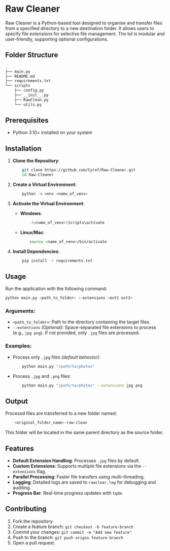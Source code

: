 # Raw Cleaner 
Raw Cleaner is a Python-based tool designed to organise and transfer files from a specified directory to a new destination folder. It allows users to specify file extensions for selective file management. The tol is modular and user-friendly, supporting optional configurations.

## Folder Structure 
```bash 
.
├── main.py
├── README.md
├── requirements.txt
└── scripts
    ├── config.py
    ├── __init__.py
    ├── RawClean.py
    └── utils.py
```

## Prerequisites 
- Python 3.10+ installed on your system 

## Installation 
1. **Clone the Repository**: 
    ```bash 
        git clone https://github.com/Cyrof/Raw-Cleaner.git
        cd Raw-Cleaner 
    ```

2. **Create a Virtual Environment**: 
    ``` bash
        python -m venv <name_of_venv>
    ```

3. **Activate the Virtual Environment**: 
    - **Windows**: 
        ```bash
            .\<name_of_venv>\Scripts\activate
        ```
    - **Linux/Mac**:
        ```bash 
            source <name_of_venv>/bin/activate
        ```

4. **Install Dependencies**:
    ```bash 
        pip install -r requirements.txt
    ```

## Usage 
Run the application with the following command: 
```bash 
python main.py <path_to_folder> --extensions <ext1 ext2> 
```
### Arguments: 
- `<path_to_folder>`: Path to the directory containing the target files. 
- `--extentions` _(Optional)_: Space-separated file extensions to process (e.g., `jpg png`). If not provided, only `.jpg` files are processed.

### Examples:
- Process only `.jpg` files _(default behavior)_: 
    ```bash 
        python main.py "/path/to/photos"
    ```
- Process `.jpg` and `.png` files: 
    ```bash 
        python main.py "/path/to/photos" --extensions jpg png
    ```

## Output 
Processd files are transferred to a new folder named: 
```bash 
    <original_folder_name>-raw-clean
```
This folder will be located in the same parent directory as the source folder. 

## Features 
- **Default Extension Handling**: Processes `.jpg` files by default. 
- **Custom Extensions**: Supports multiple file extensions via the `--extensions` flag. 
- **Parallel Processing**: Faster file transfers using multi-threading. 
- **Logging**: Detailed logs are saved to `rawclear.log` for debugging and auditing. 
- **Progress Bar**: Real-time progress updates with `tqdm`. 

## Contributing
1. Fork the repository. 
2. Create a feature branch: `git checkout -b feature-branch`
3. Commit your changes: `git commit -m "Add new feature"`
4. Push to the branch: `git push origin feature-branch` 
5. Open a pull request.